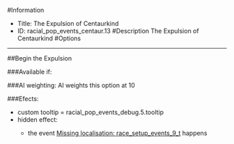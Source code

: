 #Information
 - Title: The Expulsion of Centaurkind
 - ID: racial_pop_events_centaur.13
#Description
The Expulsion of Centaurkind
#Options

___
##Begin the Expulsion

###Available if:


###AI weighting:
AI weights this option at 10


###Efects:<ul><li>custom tooltip = racial_pop_events_debug.5.tooltip</li><li>hidden effect:</li><ul><li>the event [Missing localisation: race_setup_events_9_t](../events/missing_localisation_race_setup_events_9_t.md) happens</li></ul></ul>
